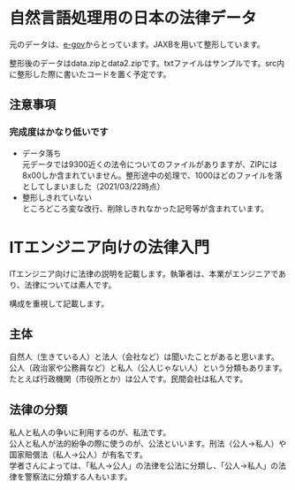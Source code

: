 # 自然言語処理用の日本の法律データ

元のデータは、[e-gov](https://elaws.e-gov.go.jp/download/)からとっています。JAXBを用いて整形しています。

整形後のデータはdata.zipとdata2.zipです。txtファイルはサンプルです。src内に整形した際に書いたコードを置く予定です。



## 注意事項
### 完成度はかなり低いです
- データ落ち<br/>
 元データでは9300近くの法令についてのファイルがありますが、ZIPには8x00しか含まれていません。整形途中の処理で、1000ほどのファイルを落としてしまいました（2021/03/22時点）
- 整形しきれていない<br/>
ところどころ変な改行、削除しきれなかった記号等が含まれています。


# ITエンジニア向けの法律入門
ITエンジニア向けに法律の説明を記載します。執筆者は、本業がエンジニアであり、法律については素人です。

構成を重視して記載します。

## 主体
自然人（生きている人）と法人（会社など）は聞いたことがあると思います。<br/>
公人（政治家や公務員など）と私人（公人じゃない人）という分類もあります。<br/>
たとえば行政機関（市役所とか）は公人です。民間会社は私人です。<br/>


## 法律の分類
私人と私人の争いに利用するのが、私法です。<br/>
公人と私人が法的紛争の際に使うのが、公法といいます。刑法（公人→私人）や国家賠償法（私人→公人）が有名です。<br/>
学者さんによっては、「私人→公人」の法律を公法に分類し、「公人→私人」の法律を警察法に分類する人もいます。<br/>



